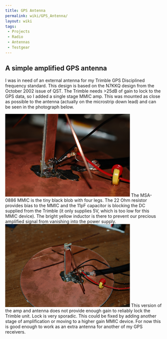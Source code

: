 ```yaml
---
title: GPS Antenna
permalink: wiki/GPS_Antenna/
layout: wiki
tags:
 - Projects
 - Radio
 - Antennas
 - Testgear
---
```


A simple amplified GPS antenna
------------------------------

I was in need of an external antenna for my Trimble GPS Disciplined
frequency standard. This design is based on the N7KKQ design from the
October 2002 issue of QST. The Trimble needs &gt;25dB of gain to lock to
the GPS data, so I added a single stage MMIC amp. This was mounted as
close as possible to the antenna (actually on the microstrip down lead)
and can be seen in the photograph below.

<img src="2009-05-11_at_19-34-21.jpg" title="fig:Base of GPS antenna showing MMIC amp. Click for bigger &amp; clearer" alt="Base of GPS antenna showing MMIC amp. Click for bigger &amp; clearer" width="400" />  
The MSA-0886 MMIC is the tiny black blob with four legs. The 22 Ohm
resistor provides bias to the MMIC and the 11pF capacitor is blocking
the DC supplied from the Trimble (it only supplies 5V, which is too low
for this MMIC device). The bright yellow inductor is there to prevent
our precious amplified signal from vanishing into the power supply.

<img src="2009-05-11_at_19-33-50.jpg" title="fig:Overview of whole GPS antenna prior to boxing up." alt="Overview of whole GPS antenna prior to boxing up." width="400" />  
This version of the amp and antenna does not provide enough gain to
reliably lock the Trimble unit. Lock is very sporadic. This could be
fixed by adding another stage of amplification or moving to a higher
gain MMIC device. For now this is good enough to work as an extra
antenna for another of my GPS receivers.
